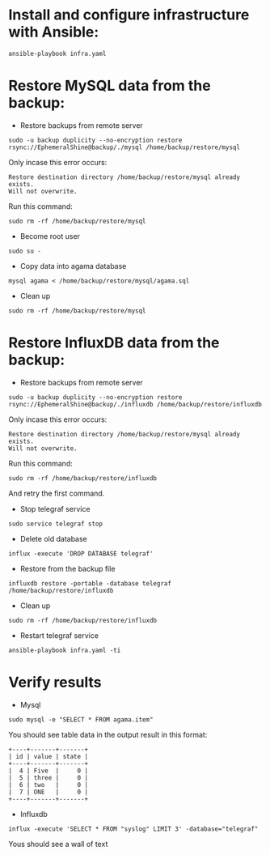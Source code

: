 # Install and configure infrastructure with Ansible:
```
ansible-playbook infra.yaml
```
# Restore MySQL data from the backup:

- Restore backups from remote server
```
sudo -u backup duplicity --no-encryption restore rsync://EphemeralShine@backup/./mysql /home/backup/restore/mysql
```
Only incase this error occurs: 
```
Restore destination directory /home/backup/restore/mysql already exists.
Will not overwrite.
```
Run this command:
```
sudo rm -rf /home/backup/restore/mysql
```
- Become root user
```
sudo su -
```
- Copy data into agama database
```
mysql agama < /home/backup/restore/mysql/agama.sql
```
- Clean up
```
sudo rm -rf /home/backup/restore/mysql
```
# Restore InfluxDB data from the backup:
- Restore backups from remote server
```
sudo -u backup duplicity --no-encryption restore rsync://EphemeralShine@backup/./influxdb /home/backup/restore/influxdb
```
Only incase this error occurs: 
```
Restore destination directory /home/backup/restore/mysql already exists.
Will not overwrite.
```
Run this command:
```
sudo rm -rf /home/backup/restore/influxdb
```
And retry the first  command.
- Stop telegraf service
```
sudo service telegraf stop
```
- Delete old database
```
influx -execute 'DROP DATABASE telegraf'
```
- Restore from the backup file
```
influxdb restore -portable -database telegraf /home/backup/restore/influxdb
```
- Clean up
```
sudo rm -rf /home/backup/restore/influxdb
```
- Restart telegraf service 
```
ansible-playbook infra.yaml -ti
```
# Verify results
- Mysql
```
sudo mysql -e "SELECT * FROM agama.item"
```
You should see table data in the output result in this format:
```
+----+-------+-------+
| id | value | state |
+----+-------+-------+
|  4 | Five  |     0 |
|  5 | three |     0 |
|  6 | two   |     0 |
|  7 | ONE   |     0 |
+----+-------+-------+
```
- Influxdb 
```
influx -execute 'SELECT * FROM "syslog" LIMIT 3' -database="telegraf"
```
Yous should see a wall of text
